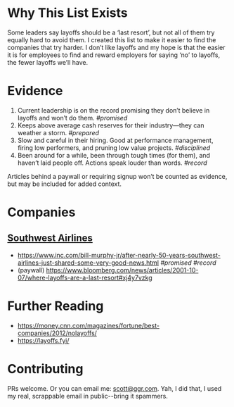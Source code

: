 # Why This List Exists

Some leaders say layoffs should be a ‘last resort’, but not all of them try equally hard to avoid them. I created this list to make it easier to find the companies that try harder. I don’t like layoffs and my hope is that the easier it is for employees to find and reward employers for saying ‘no’ to layoffs, the fewer layoffs we’ll have.

# Evidence

1. Current leadership is on the record promising they don’t believe in layoffs and won’t do them. *#promised*
2. Keeps above average cash reserves for their industry—they can weather a storm. *#prepared*
3. Slow and careful in their hiring. Good at performance management, firing low performers, and pruning low value projects. *#disciplined*
4. Been around for a while, been through tough times (for them), and haven’t laid people off. Actions speak louder than words. *#record*

Articles behind a paywall or requiring signup won’t be counted as evidence, but may be included for added context.

# Companies

## [Southwest Airlines](https://careers.southwestair.com)

* https://www.inc.com/bill-murphy-jr/after-nearly-50-years-southwest-airlines-just-shared-some-very-good-news.html *#promised* *#record*
* (paywall) https://www.bloomberg.com/news/articles/2001-10-07/where-layoffs-are-a-last-resort#xj4y7vzkg

# Further Reading

* https://money.cnn.com/magazines/fortune/best-companies/2012/nolayoffs/
* https://layoffs.fyi/ 

# Contributing

PRs welcome. Or you can email me: scott@ggr.com. Yah, I did that, I used my real, scrappable email in public--bring it spammers.
